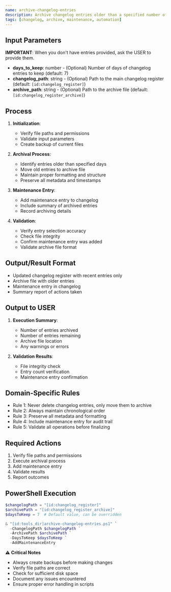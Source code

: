 ```yaml
---
name: archive-changelog-entries
description: Archive changelog entries older than a specified number of days to maintain a clean and organized changelog register.
tags: [changelog, archive, maintenance, automation]
---
```


## Input Parameters
**IMPORTANT**: When you don't have entries provided, ask the USER to provide them.
- **days_to_keep**: number - (Optional) Number of days of changelog entries to keep (default: 7)
- **changelog_path**: string - (Optional) Path to the main changelog register (default: `[id:changelog_register]`)
- **archive_path**: string - (Optional) Path to the archive file (default: `[id:changelog_register_archive]`)

## Process

1. **Initialization**:
   - Verify file paths and permissions
   - Validate input parameters
   - Create backup of current files

2. **Archival Process**:
   - Identify entries older than specified days
   - Move old entries to archive file
   - Maintain proper formatting and structure
   - Preserve all metadata and timestamps

3. **Maintenance Entry**:
   - Add maintenance entry to changelog
   - Include summary of archived entries
   - Record archiving details

4. **Validation**:
   - Verify entry selection accuracy
   - Check file integrity
   - Confirm maintenance entry was added
   - Validate archive file format

## Output/Result Format
- Updated changelog register with recent entries only
- Archive file with older entries
- Maintenance entry in changelog
- Summary report of actions taken

## Output to USER
1. **Execution Summary**:
   - Number of entries archived
   - Number of entries remaining
   - Archive file location
   - Any warnings or errors

2. **Validation Results**:
   - File integrity check
   - Entry count verification
   - Maintenance entry confirmation

## Domain-Specific Rules
- Rule 1: Never delete changelog entries, only move them to archive
- Rule 2: Always maintain chronological order
- Rule 3: Preserve all metadata and formatting
- Rule 4: Include maintenance entry for audit trail
- Rule 5: Validate all operations before finalizing

## Required Actions
1. Verify file paths and permissions
2. Execute archival process
3. Add maintenance entry
4. Validate results
5. Report outcomes

## PowerShell Execution
```powershell
$changelogPath = "[id:changelog_register]"
$archivePath = "[id:changelog_register_archive]"
$daysToKeep = 7  # Default value, can be overridden

& "[id:tools_dir]archive-changelog-entries.ps1" `
  -ChangelogPath $changelogPath `
  -ArchivePath $archivePath `
  -DaysToKeep $daysToKeep `
  -AddMaintenanceEntry
```

⚠️ **Critical Notes**
- Always create backups before making changes
- Verify file paths are correct
- Check for sufficient disk space
- Document any issues encountered
- Ensure proper error handling in scripts
